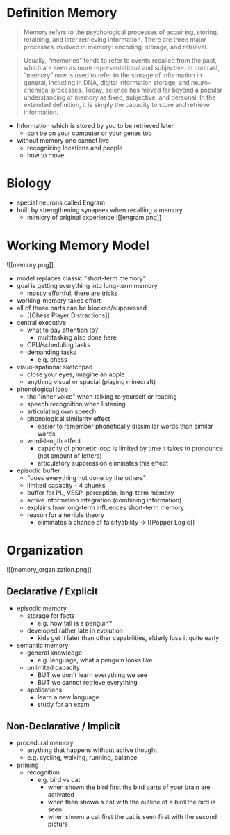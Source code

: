 # Definition Memory
> Memory refers to the psychological processes of acquiring, storing, retaining, and later retrieving information. There are three major processes involved in memory: encoding, storage, and retrieval.

> Usually, “memories” tends to refer to events recalled from the past, which are seen as more representational and subjective. In contrast, “memory” now is used to refer to the storage of information in general, including in DNA, digital information storage, and neuro-chemical processes. Today, science has moved far beyond a popular understanding of memory as fixed, subjective, and personal. In the extended definition, it is simply the capacity to store and retrieve information.

- Information which is stored by you to be retrieved later
	- can be on your computer or your genes too
- without memory one cannot live
	- recognizing locations and people
	- how to move

# Biology
- special neurons called Engram 
- built by strengthening synapses when recalling a memory
	- mimicry of original experience
![[engram.png]]

# Working Memory Model
![[memory.png]]
- model replaces classic "short-term memory"
- goal is getting everything into long-term memory
	- mostly effortful, there are tricks
- working-memory takes effort
- all of those parts can be blocked/suppressed
	- [[Chess Player Distractions]]
- central executive
	- what to pay attention to?
		- multitasking also done here
	- CPU/scheduling tasks
	- demanding tasks
		- e.g. chess
- visuo-spational sketchpad
	- close your eyes, imagine an apple
	- anything visual or spacial (playing minecraft)
- phonological loop
	- the "inner voice" when talking to yourself or reading
	- speech recognition when listening
	- articulating own speech
	- phonological similarity effect
		- easier to remember phonetically dissimilar words than similar words
	- word-length effect
		- capacity of phonetic loop is limited by time it takes to pronounce (not amount of letters)
		- articulatory suppression eliminates this effect
- episodic buffer
	- "does everything not done by the others"
	- limited capacity - 4 chunks
	- buffer for PL, VSSP, perception, long-term memory
	- active information integration (combining information)
	- explains how long-term influences short-term memory
	- reason for a terrible theory
		- eliminates a chance of falsifyability -> [[Popper Logic]]

# Organization

![[memory_organization.png]]
	
## Declarative / Explicit
- episodic memory
	- storage for facts
		- e.g. how tall is a penguin?
	- developed rather late in evolution
		- kids get it later than other capabilities, elderly lose it quite early
- semantic memory
	- general knowledge
		- e.g. language, what a penguin looks like
	- unlimited capacity
		- BUT we don't learn everything we see
		- BUT we cannot retrieve everything
	- applications
		- learn a new language
		- study for an exam

## Non-Declarative / Implicit
- procedural memory
	- anything that happens without active thought
	- e.g. cycling, walking, running, balance
- priming 
	- recognition
		- e.g. bird vs cat
			- when shown the bird first the bird parts of your brain are activated
			- when then shown a cat with the outline of a bird the bird is seen 
			- when shown a cat first the cat is seen first with the second picture
